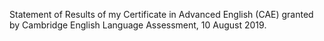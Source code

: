 Statement of Results of my Certificate in Advanced English (CAE) granted by Cambridge English Language Assessment, 10 August 2019.
